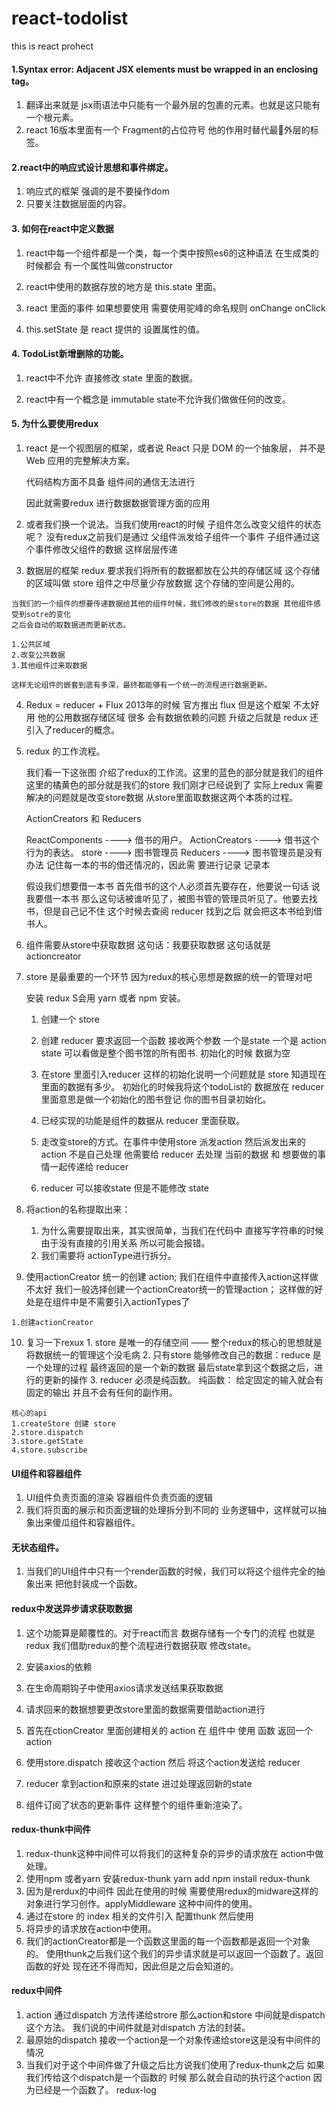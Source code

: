 # react-todolist
this is react  prohect

#### 1.Syntax error: Adjacent JSX elements must be wrapped in an enclosing tag。
  1. 翻译出来就是 jsx雨语法中只能有一个最外层的包裹的元素。也就是这只能有一个根元素。
  2. react 16版本里面有一个 Fragment的占位符号 他的作用时替代最外层的标签。

#### 2.react中的响应式设计思想和事件绑定。
  1. 响应式的框架 强调的是不要操作dom 
  2. 只要关注数据层面的内容。
#### 3. 如何在react中定义数据
  1. react中每一个组件都是一个类，每一个类中按照es6的这种语法
     在生成类的时候都会 有一个属性叫做constructor

  2. react中使用的数据存放的地方是 this.state 里面。

  3. react 里面的事件 如果想要使用 需要使用驼峰的命名规则  onChange onClick 

  4. this.setState 是 react 提供的 设置属性的值。


#### 4. TodoList新增删除的功能。

  1. react中不允许 直接修改 state 里面的数据。

  2. react中有一个概念是 immutable state不允许我们做做任何的改变。 


#### 5. 为什么要使用redux

  1. react 是一个视图层的框架，或者说 React 只是 DOM 的一个抽象层，
     并不是 Web 应用的完整解决方案。
     
     代码结构方面不具备
     组件间的通信无法进行

     因此就需要redux 进行数据数据管理方面的应用
  
  2. 或者我们换一个说法。当我们使用react的时候 
     子组件怎么改变父组件的状态呢？
     没有redux之前我们是通过 父组件派发给子组件一个事件
     子组件通过这个事件修改父组件的数据 这样层层传递 
  
  3. 数据层的框架 
    redux 要求我们将所有的数据都放在公共的存储区域 这个存储的区域叫做 store  组件之中尽量少存放数据
    这个存储的空间是公用的。

    当我们的一个组件的想要传递数据给其他的组件时候，我们修改的是store的数据 其他组件感受到sotre的变化
    之后会自动的取数据进而更新状态。

    1.公共区域
    2.改变公共数据
    3.其他组件过来取数据

    这样无论组件的嵌套到底有多深，最终都能够有一个统一的流程进行数据更新。

  4. Redux = reducer + Flux
     2013年的时候 官方推出 flux 但是这个框架 不太好用 他的公用数据存储区域 很多 会有数据依赖的问题
     升级之后就是 redux  还引入了reducer的概念。

  5. redux 的工作流程。

     我们看一下这张图 介绍了redux的工作流。这里的蓝色的部分就是我们的组件 这里的橘黄色的部分就是我们的store 我们刚才已经说到了
     实际上redux 需要解决的问题就是改变store数据 从store里面取数据这两个本质的过程。


     ActionCreators 和 Reducers 

     ReactComponents ---->  借书的用户。
     ActionCreators  ---->  借书这个行为的表达。
     store           ---->  图书管理员
     Reducers        ---->  图书管理员是没有办法 记住每一本的书的借还情况的，因此需
                            要进行记录  记录本

     
     假设我们想要借一本书 首先借书的这个人必须首先要存在，他要说一句话 说我要借一本书
     那么这句话被谁听见了，被图书管的管理员听见了。他要去找书，但是自己记不住
     这个时候去查阅 reducer  找到之后 就会把这本书给到借书人。
  
  6. 组件需要从store中获取数据  这句话：我要获取数据 这句话就是 actioncreator


  7. store 是最重要的一个环节 因为redux的核心思想是数据的统一的管理对吧

     安装 redux  S会用 yarn  或者  npm 安装。

     1. 创建一个 store 
     2. 创建 reducer   要求返回一个函数 接收两个参数 一个是state  一个是 action
        state 可以看做是整个图书馆的所有图书.
        初始化的时候 数据为空
     3. 在store 里面引入reducer 这样的初始化说明一个问题就是
        store 知道现在里面的数据有多少。 初始化的时候我将这个todoList的
        数据放在 reducer 里面意思是做一个初始化的图书登记 你的图书目录初始化。

     4. 已经实现的功能是组件的数据从 reducer 里面获取。

     5. 走改变store的方式。在事件中使用store 派发action 
        然后派发出来的 action 不是自己处理 他需要给 reducer 去处理
        当前的数据 和 想要做的事情一起传递给 reducer 

     6. reducer 可以接收state 但是不能修改 state
  8. 将action的名称提取出来：
     1. 为什么需要提取出来，其实很简单，当我们在代码中 直接写字符串的时候
        由于没有直接的引用关系 所以可能会报错。
     2. 我们需要将 actionType进行拆分。
  
  9. 使用actionCreator 统一的创建 action;
    我们在组件中直接传入action这样做不太好 
    我们一般选择创建一个actionCreator统一的管理action；
    这样做的好处是在组件中是不需要引入actionTypes了
    
    1.创建actionCreator

  10. 复习一下rexux
    1. store 是唯一的存储空间 —— 整个redux的核心的思想就是将数据统一的管理这个没毛病
    2. 只有store 能够修改自己的数据：reduce 是一个处理的过程 最终返回的是一个新的数据
       最后state拿到这个数据之后，进行的更新的操作 
    3. reducer 必须是纯函数。
      纯函数： 给定固定的输入就会有固定的输出 并且不会有任何的副作用。

    核心的api
    1.createStore 创建 store
    2.store.dispatch
    3.store.getState
    4.store.subscribe


#### UI组件和容器组件
   1. UI组件负责页面的渲染 容器组件负责页面的逻辑
   2. 我们将页面的展示和页面逻辑的处理拆分到不同的
      业务逻辑中，这样就可以抽象出来傻瓜组件和容器组件。

#### 无状态组件。
   1. 当我们的UI组件中只有一个render函数的时候，我们可以将这个组件完全的抽象出来 把他封装成一个函数。

#### redux中发送异步请求获取数据
   1. 这个功能算是颠覆性的。对于react而言 数据存储有一个专门的流程 也就是redux
      我们借助redux的整个流程进行数据获取 修改state。

   2. 安装axios的依赖
   3. 在生命周期钩子中使用axios请求发送结果获取数据
   4. 请求回来的数据想要更改store里面的数据需要借助action进行
   5. 首先在ctionCreator 里面创建相关的 action 在 组件中 使用 函数 返回一个action
   6. 使用store.dispatch 接收这个action 然后 将这个action发送给 reducer 
   7. reducer 拿到action和原来的state 进过处理返回新的state
   8. 组件订阅了状态的更新事件 这样整个的组件重新渲染了。

#### redux-thunk中间件

   1. redux-thunk这种中间件可以将我们的这种复杂的异步的请求放在 action中做处理。
   2. 使用npm 或者yarn 安装redux-thunk 
     yarn add 
     npm install redux-thunk
   3. 因为是rerdux的中间件 因此在使用的时候 需要使用redux的midware这样的对象进行学习创作。applyMiddleware 这种中间件的使用。
   4. 通过在store 的 index 相关的文件引入 配置thunk 然后使用
   5. 将异步的请求放在action中使用。
   6. 我们的actionCreator都是一个函数这里面的每一个函数都是返回一个对象的。
      使用thunk之后我们这个我们的异步请求就是可以返回一个函数了。返回函数的好处
      现在还不得而知，因此但是之后会知道的。
#### redux中间件

   1. action 通过dispatch 方法传递给strore 那么action和store 中间就是dispatch这个方法。
      我们说的中间件就是对dispatch 方法的封装。
   2. 最原始的dispatch 接收一个action是一个对象传递给store这是没有中间件的情况
   3. 当我们对于这个中间件做了升级之后比方说我们使用了redux-thunk之后 如果我们传给这个dispatch是一个函数的
      时候 那么就会自动的执行这个action 因为已经是一个函数了。
      redux-log
     

    
    






